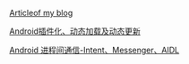 [Articleof my blog](http://blog.csdn.net/qingcuilu)


[Android插件化、动态加载及动态更新](http://blog.csdn.net/qingcuilu/article/details/46497821)

[Android 进程间通信-Intent、Messenger、AIDL](http://blog.csdn.net/qingcuilu/article/details/47708517)
